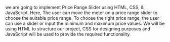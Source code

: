 we are going to implement Price Range Slider using HTML, CSS, & JavaScript. Here, The user can move the meter on a price range slider to choose the suitable price range. To choose the right price range, the user can use a slider or input the minimum and maximum price values. We will be using HTML to structure our project, CSS for designing purposes and JavaScript will be used to provide the required functionality.
